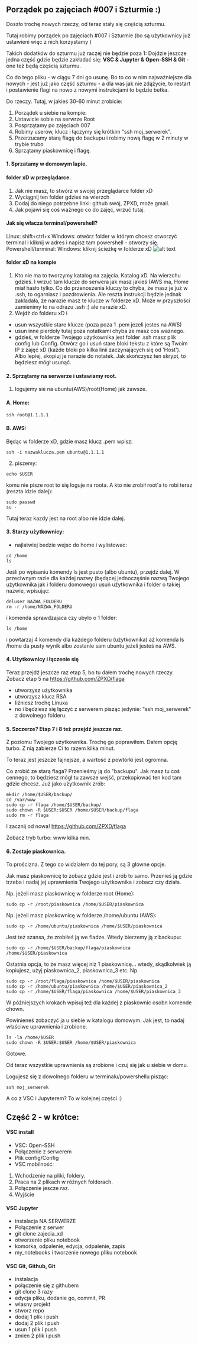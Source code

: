 ## Porządek po zajęciach #007 i Szturmie :)

Doszło trochę nowych rzeczy, od teraz stały się częścią szturmu. 

Tutaj robimy porządek po zajęciach #007 i Szturmie (bo są użytkownicy już ustawieni więc z nich korzystamy )

Takich dodatków do szturmu już raczej nie będzie poza 1: Dojdzie jeszcze jedna część gdzie będzie zakładać się: **VSC & Jupyter & Open-SSH & Git** - one też będą częścią szturmu. 

Co do tego pliku - w ciągu 7 dni go usunę. Bo to co w nim najważniejsze dla nowych - jest już jako część szturmu - a dla was jak nie zdążycie, to restart i postawienie flagi na nowo z nowymi instrukcjami to będzie betka.

Do rzeczy. Tutaj, w jakieś 30-60 minut zrobicie:

1. Porządek u siebie na kompie:
2. Ustawicie sobie na serwrze Root
3. Posprzątamy po zajęciach 007
4. Robimy userów, klucz i łączymy się krótkim "ssh moj_serwerek".
5. Przerzucamy starą flagę do backupu i robimy nową flagę w 2 minuty w trybie trubo
6. Sprzątamy piaskownicę i flagę.

 
#### 1. Sprzatamy w domowym lapie.


#### folder xD w przeglądarce.
1. Jak nie masz, to stwórz w swojej przeglądarce folder xD
2. Wyciągnij ten folder gdzieś na wierzch
3. Dodaj do niego potrzebne linki: github swój, ZPXD, może gmail.
4. Jak pojawi się coś ważnego co do zajęć, wrzuć tutaj.

#### Jak się włacza terminal/powershell?
Linux: shift+ctrl+x
Windows: otwórz folder w którym chcesz otworzyć terminal i kliknij w adres i napisz tam powershell - otworzy się.
Powershell/terminal: Windows: kliknij ścieżkę w folderze xD
![alt text](https://i.imgur.com/6mxKsAY.gif "Powershell gif")


#### folder xD na kompie
1. Kto nie ma to tworzymy katalog na zajęcia. Katalog xD. Na wierzchu gdzieś. I wrzuć tam klucze do serwera jak masz jakieś (AWS ma, Home miał hasło tylko. Co do przenoszenia kluczy to chyba, że masz je już w .ssh, to ogarniasz i pozdrowienia. Ale reszta instrukcji będzie jednak zakładała, że narazie masz te klucze w folderze xD. Może w przyszłości zamienimy to na odrazu .ssh :) ale narazie xD.
2. Wejdź do folderu xD i
- usun wszystkie stare klucze (poza poza 1 .pem jezeli jestes na AWS)
- usun inne pierdoly tutaj poza notatkami chyba ze masz cos waznego.
- gdzieś, w folderze Twojego użytkownika jest folder .ssh masz plik config lub Config. Otwórz go i usuń stare bloki tekstu  z które są Twoim IP z zajęć xD (każde bloki po kilka linii zaczynających się od 'Host'). Albo lepiej, skopiuj je narazie do notatek. Jak skończysz ten skrypt, to będziesz mógł usunąć.

#### 2. Sprzątamy na serwerze i ustawiamy root.
1. logujemy sie na ubuntu(AWS)/root(Home) jak zawsze.


#### A. Home:
```
ssh root@1.1.1.1
```
#### B. AWS: 
Będąc w folderze xD, gdzie masz klucz .pem wpisz:
```
ssh -i nazwaklucza.pem ubuntu@1.1.1.1 
```

2. piszemy:
```
echo $USER
```
komu nie pisze root to się loguje na roota. A kto nie zrobił root'a to robi teraz (reszta idzie dalej): 
```
sudo passwd
su -
```

Tutaj teraz kazdy jest na root albo nie idzie dalej.

#### 3. Starzy użytkownicy:
- najlatwiej bedzie wejsc do home i wylistowac:
```
cd /home 
ls
```
Jeśli po wpisaniu komendy ls jest pusto (albo ubuntu), przejdź dalej. W przeciwnym razie dla każdej nazwy (będącej jednoczęśnie nazwą Twojego użytkownika jak i folderu domowego) usuń użytkownika i folder o takiej nazwie, wpisując:
```
deluser NAZWA_FOLDERU
rm -r /home/NAZWA_FOLDERU
```
i komenda sprawdzajaca czy ubylo o 1 folder:
```
ls /home
```
i powtarzaj 4 komendy dla każdego folderu (użytkownika) aż komenda ls /home da pusty wynik albo zostanie sam ubuntu jeżeli jesteś na AWS.


#### 4. Użytkownicy i łączenie się

Teraz przejdź jeszcze raz etap 5, bo tu dałem trochę nowych rzeczy. 
Zobacz etap 5 na https://github.com/ZPXD/flaga
- utworzysz użytkownika
- utworzysz klucz RSA
- liźniesz trochę Linuxa
- no i będziesz się łączyć z serwerem pisząc jedynie: "ssh moj_serwerek" z dowolnego folderu.

#### 5. Szczerze? Etap 7 i 8 też przejdź jeszcze raz.

Z poziomu Twojego użytkownika. Trochę go poprawiłem. Dałem opcję turbo. 
Z nią zabierze Ci to razem kilka minut.

To teraz jest jeszcze fajnejsze, a wartość z powtórki jest ogromna.

Co zrobić ze starą flaga? Przenieśmy ją do "backupu". Jak masz tu coś cennego, to będziesz mógł tu zawsze wejść, przekopiować ten kod tam gdzie chcesz. Już jako użytkownik zrób:
```
mkdir /home/$USER/backup/
cd /var/www
sudo cp -r flaga /home/$USER/backup/
sudo chown -R $USER:$USER /home/$USER/backup/flaga
sudo rm -r flaga
```
I zacznij od nowa! https://github.com/ZPXD/flaga

Zobacz tryb turbo: www kilka min.


#### 6. Zostaje piaskownica. 

To prościzna. Z tego co widziałem do tej pory, są 3 główne opcje.

Jak masz piaskownicę to zobacz gdzie jest i zrób to samo. Przenieś ją gdzie trzeba i nadaj jej uprawnienia Twojego użytkownika i zobacz czy działa. 

Np. jeżeli masz piaskownicę w folderze root (Home):
```
sudo cp -r /root/piaskownica /home/$USER/piaskownica
```
Np. jeżeli masz piaskownicę w folderze /home/ubuntu (AWS):
```
sudo cp -r /home/ubuntu/piaskownica /home/$USER/piaskownica
```
Jest też szansa, że zrobiłeś ją we fladze. Wtedy bierzemy ją z backupu:
```
sudo cp -r /home/$USER/backup/flaga/piaskownica /home/$USER/piaskownica
```
Ostatnia opcja, to że masz więcej niż 1 piaskownicę... wtedy, skądkolwiek ją kopiujesz, użyj piaskownica_2, piaskownica_3 etc. Np.
```
sudo cp -r /root/flaga/piaskownica /home/$USER/piaskownica
sudo cp -r /home/ubuntu/piaskownica /home/$USER/piaskownica_2
sudo cp -r /home/$USER/flaga/piaskownica /home/$USER/piaskownica_3
```
W późniejszych krokach wpisuj też dla każdej z piaskownic osobn komende chown.

Powinieneś zobaczyć ja u siebie w katalogu domowym. Jak jest, to nadaj właściwe uprawnienia i zrobione.
```
ls -la /home/$USER
sudo chown -R $USER:$USER /home/$USER/piaskownica
```
Gotowe. 

Od teraz wszystkie uprawnienia są zrobione i czuj się jak u siebie w domu.

Logujesz się z dowolnego folderu w terminalu/powershellu pisząc:
```
ssh moj_serwerek
```

A co z VSC i Jupyterem? To w kolejnej części :)

## Część 2 - w krótce:

#### VSC install
- VSC: Open-SSH
- Połączenie z serwerem
- Plik config/Config
- VSC mobilność:
1. Wchodzenie na pliki, foldery.
2. Praca na 2 plikach w różnych folderach.
3. Połączenie jescze raz.
4. Wyjście

#### VSC Jupyter
- instalacja NA SERWERZE
- Połączenie z serwer
- git clone zajecia_xd
- otworzenie pliku notebook
- komorka, odpalenie, edycja, odpalenie, zapis
- my_notebooks i tworzenie nowego pliku notebook 

#### VSC Git, Github, Git
- instalacja
- połączenie się z githubem
- git clone 3 razy
- edycja pliku, dodanie go, commit, PR
- wlasny projekt
- stworz repo
- dodaj 1 plik i push
- dodaj 2 plik i push
- usun 1 plik i push
- zmien 2 plik i push

